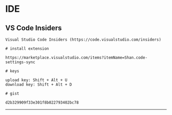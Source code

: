 # IDE


VS Code Insiders
---

    Visual Studio Code Insiders (https://code.visualstudio.com/insiders)
    
    # install extension

    https://marketplace.visualstudio.com/items?itemName=Shan.code-settings-sync

    # keys

    upload key: Shift + Alt + U
    download key: Shift + Alt + D
    
    # gist

    d2b329909f33e301f8b022793402bc78    

----
